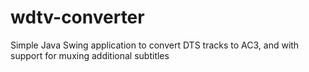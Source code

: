 # wdtv-converter
Simple Java Swing application to convert DTS tracks to AC3, and with support for muxing additional subtitles
